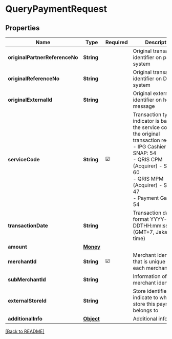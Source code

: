 # QueryPaymentRequest
## Properties

| Name | Type | Required | Description |
| ------------- | ------------- | ------------- | ------------- |
| **originalPartnerReferenceNo** | **String** |  | Original transaction identifier on partner system |
| **originalReferenceNo** | **String** |  | Original transaction identifier on DANA system |
| **originalExternalId** | **String** |  | Original external identifier on header message |
| **serviceCode** | **String** | ☑️ | Transaction type indicator is based on the service code of the original transaction request:<br> - IPG Cashier Pay - SNAP: 54<br> - QRIS CPM (Acquirer) - SNAP: 60<br> - QRIS MPM (Acquirer) - SNAP: 47<br> - Payment Gateway: 54<br>  |
| **transactionDate** | **String** |  | Transaction date in format YYYY-MM-DDTHH:mm:ss+07:00 (GMT+7, Jakarta time) |
| **amount** | [**Money**](Money.md) |  |  |
| **merchantId** | **String** | ☑️ | Merchant identifier that is unique per each merchant |
| **subMerchantId** | **String** |  | Information of sub merchant identifier |
| **externalStoreId** | **String** |  | Store identifier to indicate to which store this payment belongs to |
| **additionalInfo** | [**Object**](.md) |  | Additional information |

[[Back to README]](../../../../README.md)
